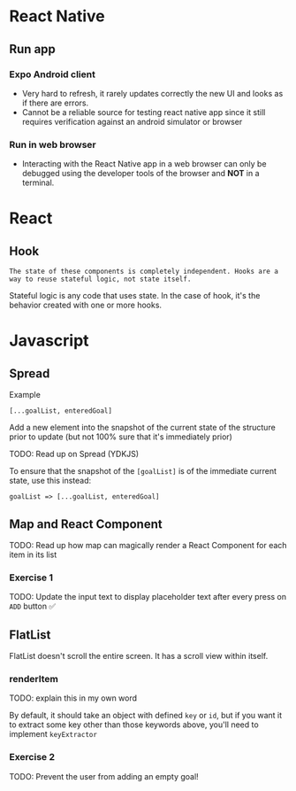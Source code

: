 # React Native

## Run app

### Expo Android client

- Very hard to refresh, it rarely updates correctly the new UI and looks as if there are errors.
- Cannot be a reliable source for testing react native app since it still requires verification against an android simulator or browser

### Run in web browser

- Interacting with the React Native app in a web browser can only be debugged using the developer tools of the browser and **NOT** in a terminal.

# React

## Hook

```
The state of these components is completely independent. Hooks are a way to reuse stateful logic, not state itself.
```

Stateful logic is any code that uses state. In the case of hook, it's the behavior created with one or more hooks.

# Javascript

## Spread

Example
```JS
[...goalList, enteredGoal]
```
Add a new element into the snapshot of the current state of the structure prior to update (but not 100% sure that it's immediately prior)

TODO: Read up on Spread (YDKJS)

To ensure that the snapshot of the ```[goalList]``` is of the immediate current state, use this instead:

```JS
goalList => [...goalList, enteredGoal]
```

## Map and React Component

TODO: Read up how map can magically render a React Component for each item in its list

### Exercise 1

TODO: Update the input text to display placeholder text after every press on ```ADD``` button ✅

## FlatList

FlatList doesn't scroll the entire screen. It has a scroll view within itself.

### renderItem

TODO: explain this in my own word

By default, it should take an object with defined ```key``` or ```id```, but if you want it to extract some key other than those keywords above, you'll need to implement ```keyExtractor```

### Exercise 2

TODO: Prevent the user from adding an empty goal!
